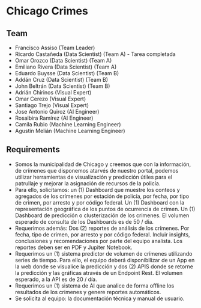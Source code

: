 # Chicago Crimes
## Team
- Francisco Assiso (Team Leader)
- Ricardo Castañeda (Data Scientist) (Team A) - Tarea completada 
- Omar Orozco (Data Scientist) (Team A)
- Emiliano Rivera (Data Scientist) (Team A)
- Eduardo Buysse (Data Scientist) (Team B)
- Addán Cruz (Data Scientist) (Team B)
- John Beltrán (Data Scientist) (Team B)
- Adrián Chirinos (Visual Expert)
- Omar Cerezo (Visual Expert)
- Santiago Trejo (Visual Expert)
- Jose Antonio Quiroz (AI Engineer)
- Rosalbira Ramírez (AI Engineer)
- Camila Rubio (Machine Learning Engineer)
- Agustín Melián (Machine Learning Engineer) 

## Requirements 
- Somos la municipalidad de Chicago y creemos que con la información, de crímenes que disponemos atarvés de nuestro portal, podemos utilizar herramientas de visualización y predicción útiles para el patrullaje y mejorar la asignación de recursos de la policía. 
- Para ello, solicitamos: un (1) Dashboard que muestre los conteos y agregados de los crímenes por estación de policía, por fecha, por tipo de crimen, por arresto y por código federal. Un (1) Dashboard con la representación geográfica de los puntos de ocurrencia de crimen. Un (1) Dashboard de predicción o clusterización de los crimenes. El volumen esperado de consulta de los Dashboards es de 50 / día.
- Requerimos además: Dos (2) reportes de análisis de los crímenes. Por fecha, tipo de crimen, por arresto y por código federal. Incluir insights, conclusiones y recomendaciones por parte del equipo analista. Los reportes deben ser en PDF y Jupiter Notebook. 
- Requerimos un (1) sistema predictor de volumen de crímenes utilizando series de tiempo. Para ello, el equipo deberá disponibilizar de un App en la web donde se visualice la predicción y dos (2) APIS donde se retorne la predicción y las gráficas através de un Endpoint Rest. El volumen esperado, a la API es de 20 / día.
- Requerimos un (1) sistema de AI que analice de forma offline los resultados de los crimenes y genere reportes automáticos. 
- Se solicita al equipo: la documentación técnica y manual de usuario. 